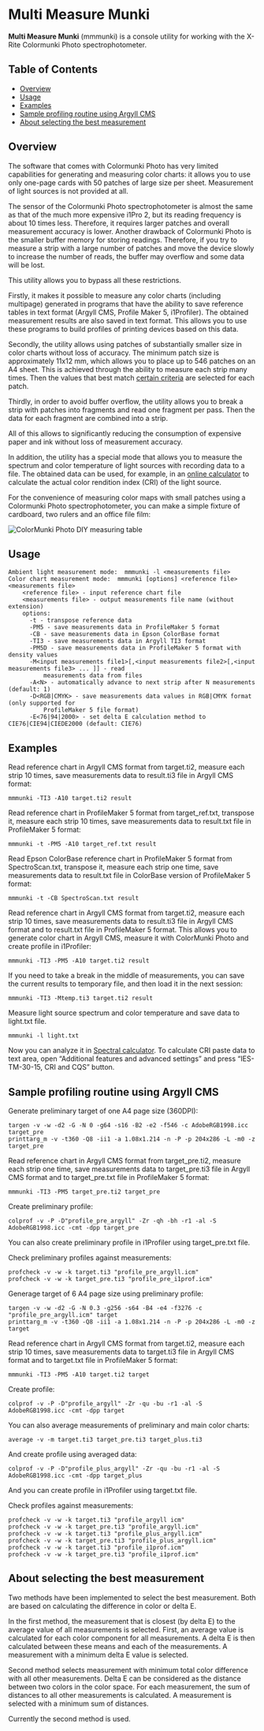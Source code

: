 # Multi Measure Munki
**Multi Measure Munki** (mmmunki) is a console utility for working with the X-Rite Colormunki Photo spectrophotometer.

## Table of Contents

* [Overview](#overview)
* [Usage](#usage)
* [Examples](#examples)
* [Sample profiling routine using Argyll CMS](#sample-profiling-routine-using-argyll-cms)
* [About selecting the best measurement](#about-selecting-the-best-measurement)

## Overview

The software that comes with Colormunki Photo has very limited capabilities for generating and measuring color charts: it allows you to use only one-page cards with 50 patches of large size per sheet. Measurement of light sources is not provided at all.

The sensor of the Colormunki Photo spectrophotometer is almost the same as that of the much more expensive i1Pro 2, but its reading frequency is about 10 times less. Therefore, it requires larger patches and overall measurement accuracy is lower. Another drawback of Colormunki Photo is the smaller buffer memory for storing readings. Therefore, if you try to measure a strip with a large number of patches and move the device slowly to increase the number of reads, the buffer may overflow and some data will be lost.

This utility allows you to bypass all these restrictions.

Firstly, it makes it possible to measure any color charts (including multipage) generated in programs that have the ability to save reference tables in text format (Argyll CMS, Profile Maker 5, i1Profiler). The obtained measurement results are also saved in text format. This allows you to use these programs to build profiles of printing devices based on this data.

Secondly, the utility allows using patches of substantially smaller size in color charts without loss of accuracy. The minimum patch size is approximately 11x12 mm, which allows you to place up to 546 patches on an A4 sheet. This is achieved through the ability to measure each strip many times. Then the values that best match [certain criteria](#about-selecting-the-best-measurement) are selected for each patch.

Thirdly, in order to avoid buffer overflow, the utility allows you to break a strip with patches into fragments and read one fragment per pass. Then the data for each fragment are combined into a strip.

All of this allows to significantly reducing the consumption of expensive paper and ink without loss of measurement accuracy.

In addition, the utility has a special mode that allows you to measure the spectrum and color temperature of light sources with recording data to a file. The obtained data can be used, for example, in an [online calculator](https://cielab.xyz/spectralcalc_en.php) to calculate the actual color rendition index (CRI) of the light source.

For the convenience of measuring color maps with small patches using a Colormunki Photo spectrophotometer, you can make a simple fixture of cardboard, two rulers and an office file film:

![ColorMunki Photo DIY measuring table](https://skorpakov.github.io/images/mmmunki.jpg)

## Usage

    Ambient light measurement mode:  mmmunki -l <measurements file>
    Color chart measurement mode:  mmmunki [options] <reference file> <measurements file>
        <reference file> - input reference chart file
        <measurements file> - output measurements file name (without extension)
        options:
          -t - transpose reference data
          -PM5 - save measurements data in ProfileMaker 5 format
          -CB - save measurements data in Epson ColorBase format
          -TI3 - save measurements data in Argyll TI3 format
          -PM5D - save measurements data in ProfileMaker 5 format with density values
          -M<input measurements file1>[,<input measurements file2>[,<input measurements file3> ... ]] - read 
              measurements data from files
          -A<N> - automatically advance to next strip after N measurements (default: 1)
          -D<RGB|CMYK> - save measurements data values in RGB|CMYK format (only supported for 
              ProfileMaker 5 file format)
          -E<76|94|2000> - set delta E calculation method to CIE76|CIE94|CIEDE2000 (default: CIE76)

## Examples

Read reference chart in Argyll CMS format from target.ti2, measure each strip 10 times, save measurements data to result.ti3 file in Argyll CMS format:

    mmmunki -TI3 -A10 target.ti2 result
    
Read reference chart in ProfileMaker 5 format from target_ref.txt, transpose it, measure each strip 10 times, save measurements data to result.txt file in ProfileMaker 5 format:

    mmmunki -t -PM5 -A10 target_ref.txt result
    
Read Epson ColorBase reference chart in ProfileMaker 5 format from SpectroScan.txt, transpose it, measure each strip one time, save measurements data to result.txt file in ColorBase version of ProfileMaker 5 format:

    mmmunki -t -CB SpectroScan.txt result
    
Read reference chart in Argyll CMS format from target.ti2, measure each strip 10 times, save measurements data to result.ti3 file in Argyll CMS format and to result.txt file in ProfileMaker 5 format. This allows you to generate color chart in Argyll CMS, measure it with ColorMunki Photo and create profile in i1Profiler:

    mmmunki -TI3 -PM5 -A10 target.ti2 result
    
If you need to take a break in the middle of measurements, you can save the current results to temporary file, and then load it in the next session:

    mmmunki -TI3 -Mtemp.ti3 target.ti2 result
    
Measure light source spectrum and color temperature and save data to light.txt file.

    mmmunki -l light.txt
    
Now you can analyze it in [Spectral calculator](https://cielab.xyz/spectralcalc_en.php). To calculate CRI paste data to text area, open “Additional features and advanced settings” and press “IES-TM-30-15, CRI and CQS” button.

## Sample profiling routine using Argyll CMS

Generate preliminary target of one A4 page size (360DPI):

    targen -v -w -d2 -G -N 0 -g64 -s16 -B2 -e2 -f546 -c AdobeRGB1998.icc target_pre
    printtarg_m -v -t360 -Q8 -ii1 -a 1.08x1.214 -n -P -p 204x286 -L -m0 -z target_pre
    
Read reference chart in Argyll CMS format from target_pre.ti2, measure each strip one time, save measurements data to target_pre.ti3 file in Argyll CMS format and to target_pre.txt file in ProfileMaker 5 format:

    mmmunki -TI3 -PM5 target_pre.ti2 target_pre
    
Create preliminary profile:

    colprof -v -P -D"profile_pre_argyll" -Zr -qh -bh -r1 -al -S AdobeRGB1998.icc -cmt -dpp target_pre
    
You can also create preliminary profile in i1Profiler using target_pre.txt file.

Check preliminary profiles against measurements:

    profcheck -v -w -k target.ti3 "profile_pre_argyll.icm"
    profcheck -v -w -k target_pre.ti3 "profile_pre_i1prof.icm"
    
Generage target of 6 A4 page size using preliminary profile:

    targen -v -w -d2 -G -N 0.3 -g256 -s64 -B4 -e4 -f3276 -c "profile_pre_argyll.icm" target
    printtarg_m -v -t360 -Q8 -ii1 -a 1.08x1.214 -n -P -p 204x286 -L -m0 -z target
    
Read reference chart in Argyll CMS format from target.ti2, measure each strip 10 times, save measurements data to target.ti3 file in Argyll CMS format and to target.txt file in ProfileMaker 5 format:

    mmmunki -TI3 -PM5 -A10 target.ti2 target

Create profile:

    colprof -v -P -D"profile_argyll" -Zr -qu -bu -r1 -al -S AdobeRGB1998.icc -cmt -dpp target
    
You can also average measurements of preliminary and main color charts:

    average -v -m target.ti3 target_pre.ti3 target_plus.ti3
    
And create profile using averaged data:

    colprof -v -P -D"profile_plus_argyll" -Zr -qu -bu -r1 -al -S AdobeRGB1998.icc -cmt -dpp target_plus
    
And you can create profile in i1Profiler using target.txt file.

Check profiles against measurements:

    profcheck -v -w -k target.ti3 "profile_argyll icm"
    profcheck -v -w -k target_pre.ti3 "profile_argyll.icm"
    profcheck -v -w -k target.ti3 "profile_plus_argyll.icm"
    profcheck -v -w -k target_pre.ti3 "profile_plus_argyll.icm"
    profcheck -v -w -k target.ti3 "profile_i1prof.icm"	
    profcheck -v -w -k target_pre.ti3 "profile_i1prof.icm"

## About selecting the best measurement

Two methods have been implemented to select the best measurement. Both are based on calculating the difference in color or delta E. 

In the first method, the measurement that is closest (by delta E) to the average value of all measurements is selected. First, an average value is calculated for each color component for all measurements. A delta E is then calculated between these means and each of the measurements. A measurement with a minimum delta E value is selected.

Second method selects measurement with minimum total color difference with all other measurements. Delta E can be considered as the distance between two colors in the color space. For each measurement, the sum of distances to all other measurements is calculated. A measurement is selected with a minimum sum of distances.

Currently the second method is used.
